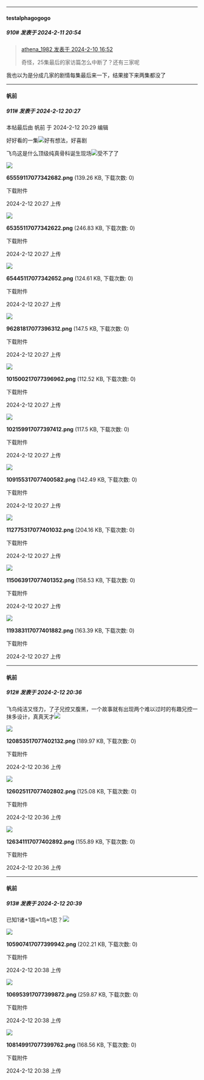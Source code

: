 
*****

####  testalphagogogo  
##### 910#       发表于 2024-2-11 20:54

<blockquote><a href="httphttps://bbs.saraba1st.com/2b/forum.php?mod=redirect&amp;goto=findpost&amp;pid=63934468&amp;ptid=2045115" target="_blank">athena_1982 发表于 2024-2-10 16:52</a>

奇怪，25集最后的家访篇怎么中断了？还有三家呢</blockquote>
我也以为是分成几家的剧情每集最后来一下，结果接下来两集都没了

*****

####  帆前  
##### 911#       发表于 2024-2-12 20:27

 本帖最后由 帆前 于 2024-2-12 20:29 编辑 

好好看的一集<img src="https://static.saraba1st.com/image/smiley/face2017/066.png" referrerpolicy="no-referrer">好有想法，好喜剧

飞鸟这是什么顶级纯真骨科诞生现场<img src="https://static.saraba1st.com/image/smiley/face2017/067.png" referrerpolicy="no-referrer">受不了了

<img src="https://img.saraba1st.com/forum/202402/12/202742xzvyu2v377icdbbd.png" referrerpolicy="no-referrer">

<strong>65559117077342682.png</strong> (139.26 KB, 下载次数: 0)

下载附件

2024-2-12 20:27 上传

<img src="https://img.saraba1st.com/forum/202402/12/202742qiwmxxu4md741j1x.png" referrerpolicy="no-referrer">

<strong>65355117077342622.png</strong> (246.83 KB, 下载次数: 0)

下载附件

2024-2-12 20:27 上传

<img src="https://img.saraba1st.com/forum/202402/12/202742btijjs01sx4iaxaa.png" referrerpolicy="no-referrer">

<strong>65445117077342652.png</strong> (124.61 KB, 下载次数: 0)

下载附件

2024-2-12 20:27 上传

<img src="https://img.saraba1st.com/forum/202402/12/202743jfbrqzqkk9kh2hfo.png" referrerpolicy="no-referrer">

<strong>96281817077396312.png</strong> (147.5 KB, 下载次数: 0)

下载附件

2024-2-12 20:27 上传

<img src="https://img.saraba1st.com/forum/202402/12/202745xwcclmky967ek99e.png" referrerpolicy="no-referrer">

<strong>101500217077396962.png</strong> (112.52 KB, 下载次数: 0)

下载附件

2024-2-12 20:27 上传

<img src="https://img.saraba1st.com/forum/202402/12/202745ooh937cgtohcfth7.png" referrerpolicy="no-referrer">

<strong>102159917077397412.png</strong> (117.5 KB, 下载次数: 0)

下载附件

2024-2-12 20:27 上传

<img src="https://img.saraba1st.com/forum/202402/12/202745pbk47issqqt4ttav.png" referrerpolicy="no-referrer">

<strong>109155317077400582.png</strong> (142.49 KB, 下载次数: 0)

下载附件

2024-2-12 20:27 上传

<img src="https://img.saraba1st.com/forum/202402/12/202747fq192pw1c31c126v.png" referrerpolicy="no-referrer">

<strong>112775317077401032.png</strong> (204.16 KB, 下载次数: 0)

下载附件

2024-2-12 20:27 上传

<img src="https://img.saraba1st.com/forum/202402/12/202747gqhj04qjqzf49jqy.png" referrerpolicy="no-referrer">

<strong>115063917077401352.png</strong> (158.53 KB, 下载次数: 0)

下载附件

2024-2-12 20:27 上传

<img src="https://img.saraba1st.com/forum/202402/12/202747ku5d1mmm7v11d88m.png" referrerpolicy="no-referrer">

<strong>119383117077401882.png</strong> (163.39 KB, 下载次数: 0)

下载附件

2024-2-12 20:27 上传


*****

####  帆前  
##### 912#       发表于 2024-2-12 20:36

飞鸟纯洁又怪力，了子兄控又腹黑，一个故事就有出现两个难以过时的有趣兄控一抹多设计，真真天才<img src="https://static.saraba1st.com/image/smiley/face2017/066.png" referrerpolicy="no-referrer">

<img src="https://img.saraba1st.com/forum/202402/12/203611h48fi6v4b7irzdsd.png" referrerpolicy="no-referrer">

<strong>120853517077402132.png</strong> (189.97 KB, 下载次数: 0)

下载附件

2024-2-12 20:36 上传

<img src="https://img.saraba1st.com/forum/202402/12/203611beeve344pes4v32e.png" referrerpolicy="no-referrer">

<strong>126025117077402802.png</strong> (125.08 KB, 下载次数: 0)

下载附件

2024-2-12 20:36 上传

<img src="https://img.saraba1st.com/forum/202402/12/203612nq7r4s51u47ru7d1.png" referrerpolicy="no-referrer">

<strong>126341117077402892.png</strong> (155.89 KB, 下载次数: 0)

下载附件

2024-2-12 20:36 上传

*****

####  帆前  
##### 913#       发表于 2024-2-12 20:39

已知1诸+1面≈1鸟≈1忍？<img src="https://static.saraba1st.com/image/smiley/face2017/067.png" referrerpolicy="no-referrer">

<img src="https://img.saraba1st.com/forum/202402/12/203852t3r1kh5ws17kyprt.png" referrerpolicy="no-referrer">

<strong>105907417077399942.png</strong> (202.21 KB, 下载次数: 0)

下载附件

2024-2-12 20:38 上传

<img src="https://img.saraba1st.com/forum/202402/12/203853fpg5rurp1rprfbqi.png" referrerpolicy="no-referrer">

<strong>106953917077399872.png</strong> (259.87 KB, 下载次数: 0)

下载附件

2024-2-12 20:38 上传

<img src="https://img.saraba1st.com/forum/202402/12/203853pyiyewqsoi568olb.png" referrerpolicy="no-referrer">

<strong>108149917077399762.png</strong> (168.56 KB, 下载次数: 0)

下载附件

2024-2-12 20:38 上传

